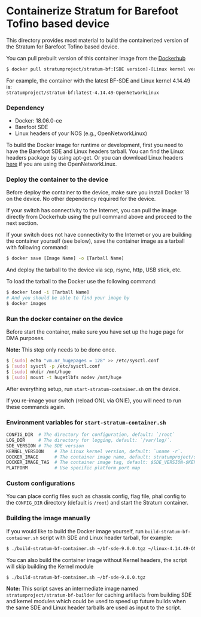 <!--
Copyright 2018-present Open Networking Foundation

SPDX-License-Identifier: Apache-2.0
-->

Containerize Stratum for Barefoot Tofino based device
====

This directory provides most material to build the containerized version of the
Stratum for Barefoot Tofino based device.

You can pull prebuilt version of this container image from the [Dockerhub](https://hub.docker.com/repository/docker/stratumproject/stratum-bf/tags)

```bash
$ docker pull stratumproject/stratum-bf:[SDE version]-[Linux kernel version]
```

For example, the container with the latest BF-SDE and Linux kernel 4.14.49 is: <br/>
`stratumproject/stratum-bf:latest-4.14.49-OpenNetworkLinux`

### Dependency

 - Docker: 18.06.0-ce
 - Barefoot SDE
 - Linux headers of your NOS (e.g., OpenNetworkLinux)

To build the Docker image for runtime or development, first you need to have the Barefoot SDE and Linux headers tarball. You can find the Linux headers package by using apt-get. Or you can download Linux headers [here][onl-linux-headers] if you are using the OpenNetworkLinux.


### Deploy the container to the device

Before deploy the container to the device, make sure you install Docker 18 on the
device. No other dependency required for the device.

If your switch has connectivity to the Internet, you can pull the image directly from Dockerhub
using the pull command above and proceed to the next section.

If your switch does not have connectivity to the Internet or you are building the container
yourself (see below), save the container image as a tarball with following command:

```bash
$ docker save [Image Name] -o [Tarball Name]
```

And deploy the tarball to the device via scp, rsync, http, USB stick, etc.

To load the tarball to the Docker use the following command:

```bash
$ docker load -i [Tarball Name]
# And you should be able to find your image by
$ docker images
```

### Run the docker container on the device

Before start the container, make sure you have set up the huge page for DMA purposes.

__Note:__ This step only needs to be done once.

```bash
$ [sudo] echo "vm.nr_hugepages = 128" >> /etc/sysctl.conf
$ [sudo] sysctl -p /etc/sysctl.conf
$ [sudo] mkdir /mnt/huge
$ [sudo] mount -t hugetlbfs nodev /mnt/huge
```

After everything setup, run `start-stratum-container.sh` on the device.

If you re-image your switch (reload ONL via ONIE), you will need to run these commands again.

### Environment variables for `start-stratum-container.sh`

```bash
CONFIG_DIR  # The directory for configuration, default: `/root`
LOG_DIR     # The directory for logging, default: `/var/log/`.
SDE_VERSION # The SDE version
KERNEL_VERSION    # The Linux kernel version, default: `uname -r`.
DOCKER_IMAGE      # The container image name, default: stratumproject/stratum-bf
DOCKER_IMAGE_TAG  # The container image tag, default: $SDE_VERSION-$KERNEL_VERSION
PLATFORM          # Use specific platform port map
```

### Custom configurations

You can place config files such as chassis config, flag file, phal config to the `CONFIG_DIR` directory (default is `/root`) and start the Stratum container.

[onl-linux-headers]: https://github.com/opennetworkinglab/OpenNetworkLinux/releases/tag/onlpv2-dev-1.0.1

### Building the image manually

If you would like to build the Docker image yourself, run `build-stratum-bf-container.sh` script with SDE and Linux header tarball, for example:

```bash
$ ./build-stratum-bf-container.sh ~/bf-sde-9.0.0.tgz ~/linux-4.14.49-ONL.tar.xz
```

You can also build the container image without Kernel headers, the script will skip building the Kernel module

```bash
$ ./build-stratum-bf-container.sh ~/bf-sde-9.0.0.tgz
```

__Note:__ This script saves an intermediate image named `stratumproject/stratum-bf-builder` for caching artifacts from building SDE and kernel modules which could be used to speed up future builds when the same SDE and Linux header tarballs are used as input to the script.
